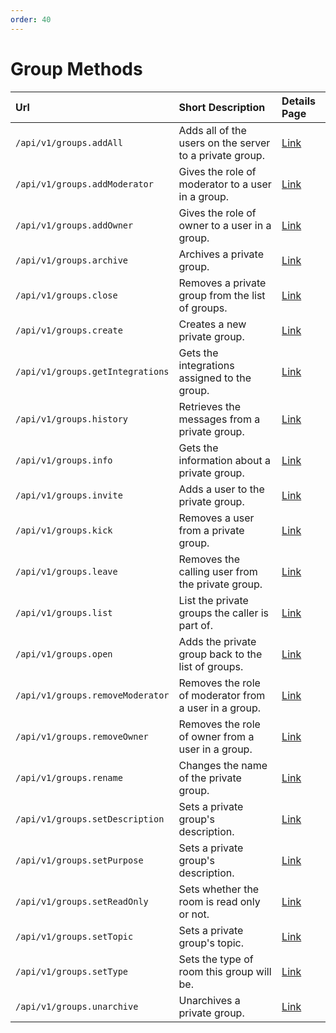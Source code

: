 ```yaml
---
order: 40
---
```


# Group Methods
| Url | Short Description | Details Page |
| :--- | :--- | :--- |
| `/api/v1/groups.addAll` | Adds all of the users on the server to a private group. | [Link](addAll.md) |
| `/api/v1/groups.addModerator` | Gives the role of moderator to a user in a group. | [Link](addModerator.md) |
| `/api/v1/groups.addOwner` | Gives the role of owner to a user in a group. | [Link](addOwner.md) |
| `/api/v1/groups.archive` | Archives a private group. | [Link](archive.md) |
| `/api/v1/groups.close` | Removes a private group from the list of groups. | [Link](close.md) |
| `/api/v1/groups.create` | Creates a new private group. | [Link](create.md) |
| `/api/v1/groups.getIntegrations` | Gets the integrations assigned to the group. | [Link](getIntegrations.md) |
| `/api/v1/groups.history` | Retrieves the messages from a private group. | [Link](history.md) |
| `/api/v1/groups.info` | Gets the information about a private group. | [Link](info.md) |
| `/api/v1/groups.invite` | Adds a user to the private group. | [Link](invite.md) |
| `/api/v1/groups.kick` | Removes a user from a private group. | [Link](kick.md) |
| `/api/v1/groups.leave` | Removes the calling user from the private group. | [Link](leave.md) |
| `/api/v1/groups.list` | List the private groups the caller is part of. | [Link](list.md) |
| `/api/v1/groups.open` | Adds the private group back to the list of groups. | [Link](open.md) |
| `/api/v1/groups.removeModerator` | Removes the role of moderator from a user in a group. | [Link](removeModerator.md) |
| `/api/v1/groups.removeOwner` | Removes the role of owner from a user in a group. | [Link](removeOwner.md) |
| `/api/v1/groups.rename` | Changes the name of the private group. | [Link](rename.md) |
| `/api/v1/groups.setDescription` | Sets a private group's description. | [Link](setDescription.md) |
| `/api/v1/groups.setPurpose` | Sets a private group's description. | [Link](setPurpose.md) |
| `/api/v1/groups.setReadOnly` | Sets whether the room is read only or not. | [Link](setReadOnly.md) |
| `/api/v1/groups.setTopic` | Sets a private group's topic. | [Link](setTopic.md) |
| `/api/v1/groups.setType` | Sets the type of room this group will be. | [Link](setType.md) |
| `/api/v1/groups.unarchive` | Unarchives a private group. | [Link](unarchive.md) |
